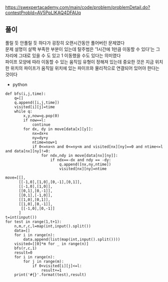 https://swexpertacademy.com/main/code/problem/problemDetail.do?contestProbId=AV5PpLlKAQ4DFAUq

## 풀이
풀릴 듯 안풀릴 듯 하다가 굉장히 오랜시간동안 풀어버린 문제였다 <br>
문제 설명이 살짝 부족한 부분이 있는데 탈주범은 '1시간에 1만큼 이동할 수 있다'는 그 자리에 그대로 있을 수 도 있고 1 이동했을 수도 있다는 의미였다<br>
파이프 모양에 따라 이동할 수 있는 움직임 유형이 정해져 있는데 중요한 것은 지금 위치한 위치의 파이프가 움직일 위치에 있는 파이프와 물리적으로 연결되어 있어야 한다는 것이다
- python
```
def bfs(i,j,time):
    q=[]
    q.append([i,j,time])
    visited[i][j]=time
    while q:
        x,y,now=q.pop(0)
        if now==l:
            continue
        for dx, dy in move[data[x][y]]:
            nx=dx+x
            ny=dy+y
            ntime=now+1
            if 0<=nx<n and 0<=ny<m and visited[nx][ny]==0 and ntime<=l and data[nx][ny]!=0:
                for ndx,ndy in move[data[nx][ny]]:
                    if ndx==-dx and ndy == -dy:
                        q.append([nx,ny,ntime])
                        visited[nx][ny]=ntime

move=[[],
      [[-1,0],[1,0],[0,-1],[0,1]],
      [[-1,0],[1,0]],
      [[0,1],[0,-1]],
      [[0,1],[-1,0]],
      [[1,0],[0,1]],
      [[1,0],[0,-1]],
       [[-1,0],[0,-1]]
      ]
t=int(input())
for test in range(1,t+1):
    n,m,r,c,l=map(int,input().split())
    data=[]
    for i in range(n):
        data.append(list(map(int,input().split())))
    visited=[[0]*m for _ in range(n)]
    bfs(r,c,1)
    result=0
    for i in range(n):
        for j in range(m):
            if 0<visited[i][j]<=l:
                result+=1
    print('#{}'.format(test),result)
```
